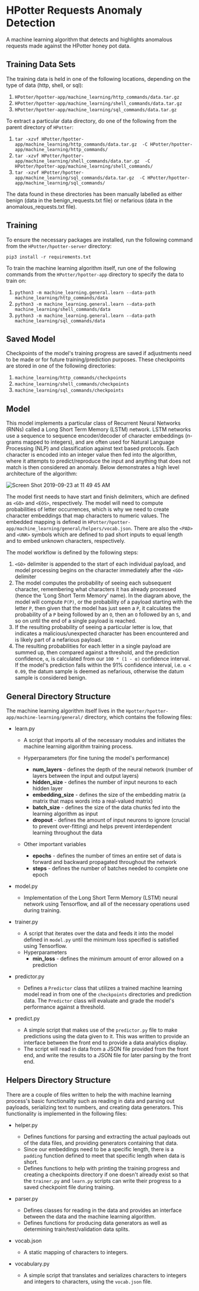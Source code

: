 # HPotter Requests Anomaly Detection
A machine learning algorithm that detects and highlights anomalous requests made against the HPotter honey pot data. 
 
## Training Data Sets
The training data is held in one of the following locations, depending on the type of data (http, shell, or sql):
1. `HPotter/hpotter-app/machine_learning/http_commands/data.tar.gz`
2. `HPotter/hpotter-app/machine_learning/shell_commands/data.tar.gz`
3. `HPotter/hpotter-app/machine_learning/sql_commands/data.tar.gz`

To extract a particular data directory, do one of the following from the parent directory of `HPotter`:
1. `tar -xzvf HPotter/hpotter-app/machine_learning/http_commands/data.tar.gz 
-C HPotter/hpotter-app/machine_learning/http_commands/`
2. `tar -xzvf HPotter/hpotter-app/machine_learning/shell_commands/data.tar.gz 
-C HPotter/hpotter-app/machine_learning/shell_commands/`
3. `tar -xzvf HPotter/hpotter-app/machine_learning/sql_commands/data.tar.gz 
-C HPotter/hpotter-app/machine_learning/sql_commands/`

The data found in these directories has been manually labelled as either benign (data in the benign_requests.txt file)
or nefarious (data in the anomalous_requests.txt file).

## Training
To ensure the necessary packages are installed, run the following command from the `HPotter/hpotter-server` directory:

    pip3 install -r requirements.txt 
 
To train the machine learning algorithm itself, run one of the following commands from the `HPotter/hpotter-app` 
directory to specify the data to train on:

1. `python3 -m machine_learning.general.learn --data-path machine_learning/http_commands/data`
2. `python3 -m machine_learning.general.learn --data-path machine_learning/shell_commands/data`
3. `python3 -m machine_learning.general.learn --data-path machine_learning/sql_commands/data`

## Saved Model
Checkpoints of the model's training progress are saved if adjustments need to be made or for future training/prediction
 purposes. These checkpoints are stored in one of the following directories:
1. `machine_learning/http_commands/checkpoints` 
2. `machine_learning/shell_commands/checkpoints` 
3. `machine_learning/sql_commands/checkpoints` 

## Model
This model implements a particular class of Recurrent Neural Networks (RNNs) called a Long Short Term Memory (LSTM) 
network. LSTM networks use a sequence to sequence encoder/decoder of character embeddings (n-grams mapped to integers), 
and are often used for Natural Language Processing (NLP) and classification against text based protocols. Each 
character is encoded into an integer value then fed into the algorithm, where it attempts to predict/reproduce the 
input and anything that does not match is then considered an anomaly. Below demonstrates a high level architecture of 
the algorithm:

![Screen Shot 2019-09-23 at 11 49 45 AM](https://user-images.githubusercontent.com/32188816/65449483-52a9d300-ddf8-11e9-8af0-4d2840a9e167.png)

The model first needs to have start and finish delimiters, which are defined as `<GO>` and `<EOS>`,
respectively. The model will need to compute probabilities of letter occurrences, which is why we need to create
character embeddings that map characters to numeric values. The embedded mapping is defined in 
`HPotter/hpotter-app/machine_learning/general/helpers/vocab.json`. There are also the `<PAD>` and `<UNK>` symbols which are defined to pad short inputs to equal length and to embed unknown characters, respectively.

The model workflow is defined by the following steps:

1. `<GO>` delimiter is appended to the start of each individual payload, and model processing begins on the character 
immediately after the `<GO>` delimiter
2. The model computes the probability of seeing each subsequent character, remembering what characters it has already
processed (hence the 'Long Short Term Memory' name). In the diagram above, the model will compute `P(P)`, or the 
probability of a payload starting with the letter `P`, then given that the model has just seen a `P`, it calculates the
probability of a `P` being followed by an `O`, then an `O` followed by an `S`, and so on until the end of a single
payload is reached.
3. If the resulting probability of seeing a particular letter is low, that indicates a malicious/unexpected character
has been encountered and is likely part of a nefarious payload. 
4. The resulting probabilities for each letter in a single payload are summed up, then compared against a threshold, 
and the prediction confidence, `α`, is calculated from our `100 * (1 - α)` confidence interval. If the model's 
prediction falls within the 91% confidence interval, i.e. `α < 0.09`, the datum sample is deemed as nefarious, 
otherwise the datum sample is considered benign. 

## General Directory Structure
The machine learning algorithm itself lives in the `Hpotter/hpotter-app/machine-learning/general/`
directory, which contains the following files:
* learn.py
    * A script that imports all of the necessary modules and initiates the machine learning algorithm
    training process.
    
    * Hyperparameters (for fine tuning the model's performance)
        * **num_layers** - defines the depth of the neural network (number of layers between the input and output 
        layers)
        * **hidden_size** - defines the number of input neurons to each hidden layer
        * **embedding_size** - defines the size of the embedding matrix (a matrix that maps words into a real-valued 
        matrix)
        * **batch_size** - defines the size of the data chunks fed into the learning algorithm as input
        * **dropout** - defines the amount of input neurons to ignore (crucial to prevent over-fitting) and 
        helps prevent interdependent learning throughout the data
        
    * Other important variables
        * **epochs** - defines the number of times an entire set of data is forward and backward propagated throughout 
        the network
        * **steps** - defines the number of batches needed to complete one epoch
        
* model.py
    * Implementation of the Long Short Term Memory (LSTM) neural network using Tensorflow, and all of the necessary 
    operations used during training.

* trainer.py
    * A script that iterates over the data and feeds it into the model defined in `model.py` until the minimum 
    loss specified is satisfied using Tensorflow. 
    * Hyperparameters
        * **min_loss** - defines the minimum amount of error allowed on a prediction

* predictor.py    
    * Defines a `Predictor` class that utilizes a trained machine learning model read in from one of the `checkpoints`
     directories and prediction data. The `Predictor` class will evaluate and grade the model's performance against 
     a threshold. 
    
* predict.py
    * A simple script that makes use of the `predictor.py` file to make predictions using the data given to it. This
    was written to provide an interface between the front end to provide a data analytics display.
    * The script will read in data from a JSON file provided from the front end, and write the results to a JSON file
    for later parsing by the front end. 

## Helpers Directory Structure
There are a couple of files written to help the with machine learning process's basic functionality
such as reading in data and parsing out payloads, serializing text to numbers, and creating data
generators. This functionality is implemented in the following files:
* helper.py
    * Defines functions for parsing and extracting the actual payloads out of the data files,
    and providing generators containing that data.
    * Since our embeddings need to be a specific length, there is a `padding` function defined 
    to meet that specific length when data is short.
    * Defines functions to help with printing the training progress and creating a checkpoints 
    directory if one doesn't already exist so that the `trainer.py` and `learn.py` scripts can
    write their progress to a saved checkpoint file during training. 

* parser.py
    * Defines classes for reading in the data and provides an interface between the data and the
    machine learning algorithm.
    * Defines functions for producing data generators as well as determining train/test/validation
    data splits.
    
* vocab.json
    * A static mapping of characters to integers.

* vocabulary.py
    * A simple script that translates and serializes characters to integers and integers to 
    characters, using the `vocab.json` file.
    
